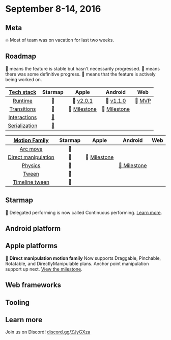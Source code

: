 # September 8-14, 2016

## Meta

🔥 Most of team was on vacation for last two weeks.

## Roadmap

🚩 means the feature is stable but hasn't necessarily progressed.
🎉 means there was some definitive progress.
📝 means that the feature is actively being worked on.

| [Tech stack](https://material-motion.gitbooks.io/material-motion-starmap/content/specifications/#tech-stack) | Starmap | Apple | Android | Web |
|:------:|:-------:|:-----:|:-------:|:---:|
| [Runtime](https://material-motion.gitbooks.io/material-motion-starmap/content/specifications/runtime/) | 🚩 | 🚩 [v2.0.1](https://github.com/material-motion/material-motion-runtime-objc/releases/tag/v2.0.1) | 🚩 [v1.1.0](https://github.com/material-motion/material-motion-runtime-android/releases/tag/1.1.0) | 🚩 [MVP](https://github.com/material-motion/material-motion-experiments-js/tree/develop/src) |
| [Transitions](https://material-motion.gitbooks.io/material-motion-starmap/content/specifications/transitions.html) | 🚩 | 📝 [Milestone](https://github.com/material-motion/material-motion-transitions-objc/milestone/1) | 📝 [Milestone](https://github.com/material-motion/material-motion-transitions-android/milestone/1) | &nbsp; |
| [Interactions](https://material-motion.gitbooks.io/material-motion-starmap/content/specifications/interactions.html) | [📝](https://material-motion.gitbooks.io/material-motion-starmap/content/specifications/interactions.html) | &nbsp; | &nbsp; | &nbsp; |
| [Serialization](https://material-motion.gitbooks.io/material-motion-starmap/content/specifications/serialization.html) | [📝](https://material-motion.gitbooks.io/material-motion-starmap/content/specifications/serialization.html) | &nbsp; | &nbsp; | &nbsp; |

| [Motion Family](https://material-motion.gitbooks.io/material-motion-starmap/content/specifications/motion-family.html) | Starmap | Apple | Android | Web |
|:------:|:-------:|:-----:|:-------:|:---:|
| [Arc move](https://material-motion.gitbooks.io/material-motion-starmap/content/specifications/motion_family/arc_move.html) | 📝 | &nbsp; | &nbsp; | &nbsp; |
| [Direct manipulation](https://material-motion.gitbooks.io/material-motion-starmap/content/specifications/motion_family/direct_manipulation.html) | 🎉 | 📝 [Milestone](https://github.com/material-motion/material-motion-family-direct-manipulation-swift/milestone/1) |  &nbsp; | &nbsp; |
| [Physics](https://material-motion.gitbooks.io/material-motion-starmap/content/specifications/motion_family/physics.html) | 📝 | &nbsp; |  [📝 Milestone](https://github.com/material-motion/material-motion-family-rebound-android/milestone/1) | &nbsp; |
| [Tween](https://material-motion.gitbooks.io/material-motion-starmap/content/specifications/motion_family/tween.html) | 📝 | &nbsp; |  &nbsp; | &nbsp; |
| [Timeline tween](https://material-motion.gitbooks.io/material-motion-starmap/content/specifications/motion_family/timeline_tween.html) | 📝 | &nbsp; | &nbsp; | &nbsp; |

## Starmap

📝 Delegated performing is now called Continuous performing. [Learn more](https://material-motion.gitbooks.io/material-motion-starmap/content/specifications/runtime/performer.html).

## Android platform

## Apple platforms

📝 **Direct manipulation motion family** Now supports Draggable, Pinchable, Rotatable, and DirectlyManipulable plans. Anchor point manipulation support up next. [View the milestone](https://github.com/material-motion/material-motion-family-direct-manipulation-swift/milestone/1).

## Web frameworks

## Tooling

## Learn more

Join us on Discord! [discord.gg/ZJyGXza](https://discord.gg/ZJyGXza)

